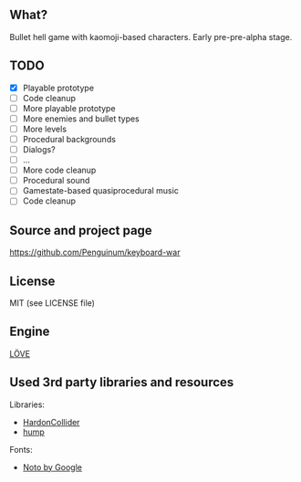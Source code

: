 ## What?
Bullet hell game with kaomoji-based characters. Early pre-pre-alpha stage.

## TODO
* [x] Playable prototype
* [ ] Code cleanup
* [ ] More playable prototype
* [ ] More enemies and bullet types
* [ ] More levels
* [ ] Procedural backgrounds
* [ ] Dialogs?
* [ ] ...
* [ ] More code cleanup
* [ ] Procedural sound
* [ ] Gamestate-based quasiprocedural music
* [ ] Code cleanup

## Source and project page
https://github.com/Penguinum/keyboard-war

## License
MIT (see LICENSE file)

## Engine
[LÖVE](https://love2d.org)

## Used 3rd party libraries and resources
Libraries:
* [HardonCollider](https://github.com/vrld/HC)
* [hump](https://github.com/vrld/hump)

Fonts:
* [Noto by Google](https://www.google.com/get/noto)
